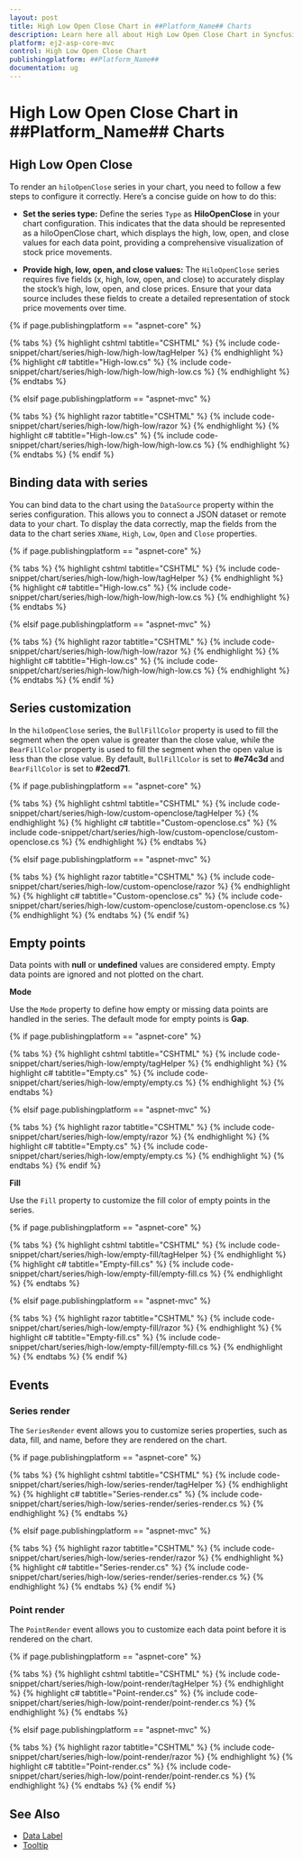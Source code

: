 ```yaml
---
layout: post
title: High Low Open Close Chart in ##Platform_Name## Charts
description: Learn here all about High Low Open Close Chart in Syncfusion ##Platform_Name## Charts component of Syncfusion Essential JS 2 and more.
platform: ej2-asp-core-mvc
control: High Low Open Close Chart
publishingplatform: ##Platform_Name##
documentation: ug
---
```



# High Low Open Close Chart in ##Platform_Name## Charts

## High Low Open Close

To render an `hiloOpenClose` series in your chart, you need to follow a few steps to configure it correctly. Here’s a concise guide on how to do this:

* **Set the series type:** Define the series `Type` as **HiloOpenClose** in your chart configuration. This indicates that the data should be represented as a hiloOpenClose chart, which displays the high, low, open, and close values for each data point, providing a comprehensive visualization of stock price movements.

* **Provide high, low, open, and close values:** The `HiloOpenClose` series requires five fields (x, high, low, open, and close) to accurately display the stock’s high, low, open, and close prices. Ensure that your data source includes these fields to create a detailed representation of stock price movements over time.

{% if page.publishingplatform == "aspnet-core" %}

{% tabs %}
{% highlight cshtml tabtitle="CSHTML" %}
{% include code-snippet/chart/series/high-low/high-low/tagHelper %}
{% endhighlight %}
{% highlight c# tabtitle="High-low.cs" %}
{% include code-snippet/chart/series/high-low/high-low/high-low.cs %}
{% endhighlight %}
{% endtabs %}

{% elsif page.publishingplatform == "aspnet-mvc" %}

{% tabs %}
{% highlight razor tabtitle="CSHTML" %}
{% include code-snippet/chart/series/high-low/high-low/razor %}
{% endhighlight %}
{% highlight c# tabtitle="High-low.cs" %}
{% include code-snippet/chart/series/high-low/high-low/high-low.cs %}
{% endhighlight %}
{% endtabs %}
{% endif %}

## Binding data with series

You can bind data to the chart using the `DataSource` property within the series configuration. This allows you to connect a JSON dataset or remote data to your chart. To display the data correctly, map the fields from the data to the chart series `XName`, `High`, `Low`, `Open` and `Close` properties.

{% if page.publishingplatform == "aspnet-core" %}

{% tabs %}
{% highlight cshtml tabtitle="CSHTML" %}
{% include code-snippet/chart/series/high-low/high-low/tagHelper %}
{% endhighlight %}
{% highlight c# tabtitle="High-low.cs" %}
{% include code-snippet/chart/series/high-low/high-low/high-low.cs %}
{% endhighlight %}
{% endtabs %}

{% elsif page.publishingplatform == "aspnet-mvc" %}

{% tabs %}
{% highlight razor tabtitle="CSHTML" %}
{% include code-snippet/chart/series/high-low/high-low/razor %}
{% endhighlight %}
{% highlight c# tabtitle="High-low.cs" %}
{% include code-snippet/chart/series/high-low/high-low/high-low.cs %}
{% endhighlight %}
{% endtabs %}
{% endif %}

## Series customization

In the `hiloOpenClose` series, the `BullFillColor` property is used to fill the segment when the open value is greater than the close value, while the `BearFillColor` property is used to fill the segment when the open value is less than the close value. By default, `BullFillColor` is set to **#e74c3d** and `BearFillColor` is set to **#2ecd71**.

{% if page.publishingplatform == "aspnet-core" %}

{% tabs %}
{% highlight cshtml tabtitle="CSHTML" %}
{% include code-snippet/chart/series/high-low/custom-openclose/tagHelper %}
{% endhighlight %}
{% highlight c# tabtitle="Custom-openclose.cs" %}
{% include code-snippet/chart/series/high-low/custom-openclose/custom-openclose.cs %}
{% endhighlight %}
{% endtabs %}

{% elsif page.publishingplatform == "aspnet-mvc" %}

{% tabs %}
{% highlight razor tabtitle="CSHTML" %}
{% include code-snippet/chart/series/high-low/custom-openclose/razor %}
{% endhighlight %}
{% highlight c# tabtitle="Custom-openclose.cs" %}
{% include code-snippet/chart/series/high-low/custom-openclose/custom-openclose.cs %}
{% endhighlight %}
{% endtabs %}
{% endif %}

## Empty points

Data points with **null** or **undefined** values are considered empty. Empty data points are ignored and not plotted on the chart.

**Mode**

Use the `Mode` property to define how empty or missing data points are handled in the series. The default mode for empty points is **Gap**.

{% if page.publishingplatform == "aspnet-core" %}

{% tabs %}
{% highlight cshtml tabtitle="CSHTML" %}
{% include code-snippet/chart/series/high-low/empty/tagHelper %}
{% endhighlight %}
{% highlight c# tabtitle="Empty.cs" %}
{% include code-snippet/chart/series/high-low/empty/empty.cs %}
{% endhighlight %}
{% endtabs %}

{% elsif page.publishingplatform == "aspnet-mvc" %}

{% tabs %}
{% highlight razor tabtitle="CSHTML" %}
{% include code-snippet/chart/series/high-low/empty/razor %}
{% endhighlight %}
{% highlight c# tabtitle="Empty.cs" %}
{% include code-snippet/chart/series/high-low/empty/empty.cs %}
{% endhighlight %}
{% endtabs %}
{% endif %}

**Fill**

Use the `Fill` property to customize the fill color of empty points in the series.

{% if page.publishingplatform == "aspnet-core" %}

{% tabs %}
{% highlight cshtml tabtitle="CSHTML" %}
{% include code-snippet/chart/series/high-low/empty-fill/tagHelper %}
{% endhighlight %}
{% highlight c# tabtitle="Empty-fill.cs" %}
{% include code-snippet/chart/series/high-low/empty-fill/empty-fill.cs %}
{% endhighlight %}
{% endtabs %}

{% elsif page.publishingplatform == "aspnet-mvc" %}

{% tabs %}
{% highlight razor tabtitle="CSHTML" %}
{% include code-snippet/chart/series/high-low/empty-fill/razor %}
{% endhighlight %}
{% highlight c# tabtitle="Empty-fill.cs" %}
{% include code-snippet/chart/series/high-low/empty-fill/empty-fill.cs %}
{% endhighlight %}
{% endtabs %}
{% endif %}

## Events

### Series render

The `SeriesRender` event allows you to customize series properties, such as data, fill, and name, before they are rendered on the chart.

{% if page.publishingplatform == "aspnet-core" %}

{% tabs %}
{% highlight cshtml tabtitle="CSHTML" %}
{% include code-snippet/chart/series/high-low/series-render/tagHelper %}
{% endhighlight %}
{% highlight c# tabtitle="Series-render.cs" %}
{% include code-snippet/chart/series/high-low/series-render/series-render.cs %}
{% endhighlight %}
{% endtabs %}

{% elsif page.publishingplatform == "aspnet-mvc" %}

{% tabs %}
{% highlight razor tabtitle="CSHTML" %}
{% include code-snippet/chart/series/high-low/series-render/razor %}
{% endhighlight %}
{% highlight c# tabtitle="Series-render.cs" %}
{% include code-snippet/chart/series/high-low/series-render/series-render.cs %}
{% endhighlight %}
{% endtabs %}
{% endif %}

### Point render

The `PointRender` event allows you to customize each data point before it is rendered on the chart.

{% if page.publishingplatform == "aspnet-core" %}

{% tabs %}
{% highlight cshtml tabtitle="CSHTML" %}
{% include code-snippet/chart/series/high-low/point-render/tagHelper %}
{% endhighlight %}
{% highlight c# tabtitle="Point-render.cs" %}
{% include code-snippet/chart/series/high-low/point-render/point-render.cs %}
{% endhighlight %}
{% endtabs %}

{% elsif page.publishingplatform == "aspnet-mvc" %}

{% tabs %}
{% highlight razor tabtitle="CSHTML" %}
{% include code-snippet/chart/series/high-low/point-render/razor %}
{% endhighlight %}
{% highlight c# tabtitle="Point-render.cs" %}
{% include code-snippet/chart/series/high-low/point-render/point-render.cs %}
{% endhighlight %}
{% endtabs %}
{% endif %}
## See Also

* [Data Label](../data-labels)
* [Tooltip](../tool-tip)